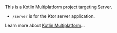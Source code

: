 This is a Kotlin Multiplatform project targeting Server.

* `/server` is for the Ktor server application.


Learn more about [Kotlin Multiplatform](https://www.jetbrains.com/help/kotlin-multiplatform-dev/get-started.html)…
